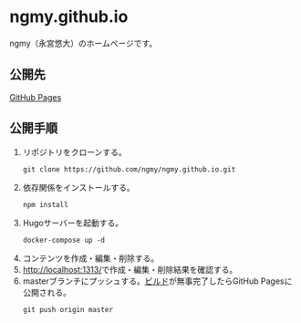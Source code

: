 # ngmy.github.io
ngmy（永宮悠大）のホームページです。

## 公開先
[GitHub Pages](https://ngmy.github.io/)

## 公開手順
1. リポジトリをクローンする。
   ```console
   git clone https://github.com/ngmy/ngmy.github.io.git
   ```
2. 依存関係をインストールする。
   ```console
   npm install
   ```
3. Hugoサーバーを起動する。
   ```console
   docker-compose up -d
   ```
4. コンテンツを作成・編集・削除する。
5. [http://localhost:1313/](http://localhost:1313/)で作成・編集・削除結果を確認する。
6. masterブランチにプッシュする。[ビルド](https://github.com/ngmy/ngmy.github.io/actions/workflows/gh-pages.yml)が無事完了したらGitHub Pagesに公開される。
   ```console
   git push origin master
   ```
